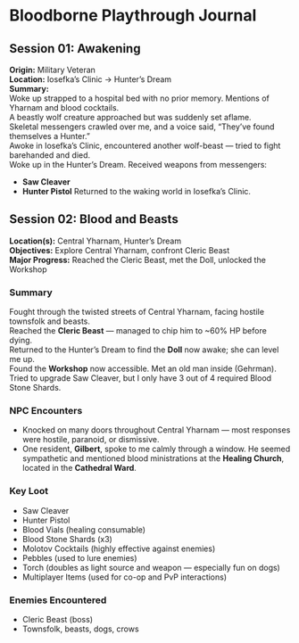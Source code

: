# Bloodborne Playthrough Journal

## Session 01: Awakening
**Origin:** Military Veteran  
**Location:** Iosefka’s Clinic → Hunter’s Dream  
**Summary:**  
Woke up strapped to a hospital bed with no prior memory. Mentions of Yharnam and blood cocktails.  
A beastly wolf creature approached but was suddenly set aflame.  
Skeletal messengers crawled over me, and a voice said, “They’ve found themselves a Hunter.”  
Awoke in Iosefka’s Clinic, encountered another wolf-beast — tried to fight barehanded and died.  
Woke up in the Hunter’s Dream. Received weapons from messengers:
- **Saw Cleaver**
- **Hunter Pistol**
Returned to the waking world in Iosefka’s Clinic.

## Session 02: Blood and Beasts
**Location(s):** Central Yharnam, Hunter’s Dream  
**Objectives:** Explore Central Yharnam, confront Cleric Beast  
**Major Progress:** Reached the Cleric Beast, met the Doll, unlocked the Workshop

### Summary
Fought through the twisted streets of Central Yharnam, facing hostile townsfolk and beasts.  
Reached the **Cleric Beast** — managed to chip him to ~60% HP before dying.  
Returned to the Hunter’s Dream to find the **Doll** now awake; she can level me up.  
Found the **Workshop** now accessible. Met an old man inside (Gehrman).  
Tried to upgrade Saw Cleaver, but I only have 3 out of 4 required Blood Stone Shards.

### NPC Encounters
- Knocked on many doors throughout Central Yharnam — most responses were hostile, paranoid, or dismissive.
- One resident, **Gilbert**, spoke to me calmly through a window. He seemed sympathetic and mentioned blood ministrations at the **Healing Church**, located in the **Cathedral Ward**.

### Key Loot
- Saw Cleaver  
- Hunter Pistol  
- Blood Vials (healing consumable)  
- Blood Stone Shards (x3)  
- Molotov Cocktails (highly effective against enemies)  
- Pebbles (used to lure enemies)  
- Torch (doubles as light source and weapon — especially fun on dogs)  
- Multiplayer Items (used for co-op and PvP interactions)

### Enemies Encountered
- Cleric Beast (boss)
- Townsfolk, beasts, dogs, crows

